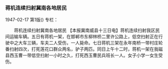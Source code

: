 ### 蒋机连续扫射冀南各地居民

1947-02-17
第1版()
专栏：

　　蒋机连续扫射冀南各地居民
    【本报冀南威县十三日电】蒋机连续扫射我区民间运输车辆。五日有蒋机一架，在邯郸市东柳林桥二里许公路上，低空扫射正在行驶中之大车三辆，车夫二人受伤，一人毙命。七日蒋机三架在永年南桥一带村庄轮番扫射四次，打死莲花口群众两名，驴子两匹。同日上午十二时，蒋机一架在我磁县西玉曹一带低空扫射一小时之久，打死西玉曹民兵班长一人。女子小学一女生受伤。
